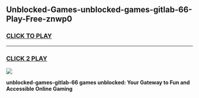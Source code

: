 
## Unblocked-Games-unblocked-games-gitlab-66-Play-Free-znwp0
<h3>
<a href="https://premium76.site?title=unblocked-games-gitlab-66&ref=09A">CLICK TO PLAY</a></h3>
<hr>

<h3>
<a href="https://premium76.site?title=unblocked-games-gitlab-66&ref=09A">CLICK 2 PLAY</a>
  
</h3>

<a href="https://premium76.site?title=unblocked-games-gitlab-66&ref=09A"><img src="https://clearcache.store/games.png"></a>


**unblocked-games-gitlab-66 games unblocked: Your Gateway to Fun and Accessible Online Gaming**
